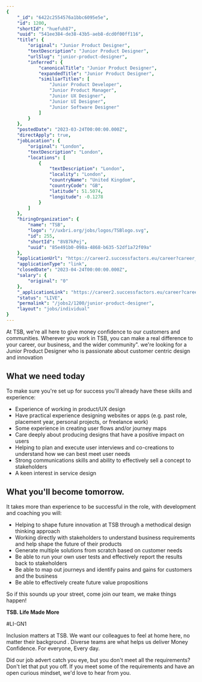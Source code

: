 ```yaml
---
{
	"_id": "6422c2554576a1bbc6095e5e",
	"id": 1200,
	"shortId": "huefuh87",
	"uuid": "541ee384-de38-43b5-aeb8-dcd0f00ff116",
	"title": {
		"original": "Junior Product Designer",
		"textDescription": "Junior Product Designer",
		"urlSlug": "junior-product-designer",
		"inferred": {
			"canonicalTitle": "Junior Product Designer",
			"expandedTitle": "Junior Product Designer",
			"similiarTitles": [
				"Junior Product Developer",
				"Junior Product Manager",
				"Junior UX Designer",
				"Junior UI Designer",
				"Junior Software Designer"
			]
		}
	},
	"postedDate": "2023-03-24T00:00:00.000Z",
	"directApply": true,
	"jobLocation": {
		"original": "London",
		"textDescription": "London",
		"locations": [
			{
				"textDescription": "London",
				"locality": "London",
				"countryName": "United Kingdom",
				"countryCode": "GB",
				"latitude": 51.5074,
				"longitude": -0.1278
			}
		]
	},
	"hiringOrganization": {
		"name": "TSB",
		"logo": "//uxbri.org/jobs/logos/TSBlogo.svg",
		"id": 255,
		"shortId": "8V87kPej",
		"uuid": "85e491b0-098a-4868-b635-52df1a72f09a"
	},
	"applicationUrl": "https://career2.successfactors.eu/career?career_ns=job_listing&company=tsbukprod&navBarLevel=JOB_SEARCH&rcm_site_locale=en_GB&site=VjItSmFoc1VqUEliN25XSmxwcnB4TjZ5QT09&career_job_req_id=29191",
	"applicationType": "link",
	"closedDate": "2023-04-24T00:00:00.000Z",
	"salary": {
		"original": "0"
	},
	"_applicationLink": "https://career2.successfactors.eu/career?career_ns=job_listing&company=tsbukprod&navBarLevel=JOB_SEARCH&rcm_site_locale=en_GB&site=VjItSmFoc1VqUEliN25XSmxwcnB4TjZ5QT09&career_job_req_id=29191",
	"status": "LIVE",
	"permalink": "/jobs2/1200/junior-product-designer",
	"layout": "jobs/individual"
}
---
```

<p>At TSB, we're all here to give money confidence to our customers and communities. Wherever you work in TSB, you can make a real difference to your career, our business, and the wider community". we're looking for a Junior Product Designer who is passionate about customer centric design and innovation</p>
<h2 id="what-we-need-today">What we need today</h2>
<p>To make sure you're set up for success you'll already have these skills and experience:</p>
<ul>
<li>Experience of working in product/UX design</li>
<li>Have practical experience designing websites or apps (e.g. past role, placement year, personal projects, or freelance work)</li>
<li>Some experience in creating user flows and/or journey maps</li>
<li>Care deeply about producing designs that have a positive impact on users</li>
<li>Helping to plan and execute user interviews and co-creations to understand how we can best meet user needs</li>
<li>Strong communications skills and ability to effectively sell a concept to stakeholders</li>
<li>A keen interest in service design</li>
</ul>
<h2 id="what-youll-become-tomorrow">What you'll become tomorrow.</h2>
<p>It takes more than experience to be successful in the role, with development and coaching you will:</p>
<ul>
<li>Helping to shape future innovation at TSB through a methodical design thinking approach</li>
<li>Working directly with stakeholders to understand business requirements and help shape the future of their products</li>
<li>Generate multiple solutions from scratch based on customer needs</li>
<li>Be able to run your own user tests and effectively report the results back to stakeholders</li>
<li>Be able to map out journeys and identify pains and gains for customers and the business</li>
<li>Be able to effectively create future value propositions</li>
</ul>
<p>So if this sounds up your street, come join our team, we make things happen!</p>
<p><strong>TSB. Life Made More</strong></p>
<p>#LI-GN1</p>
<p> Inclusion matters at TSB. We want our colleagues to feel at home here, no matter their background . Diverse teams are what helps us deliver Money Confidence. For everyone, Every day.</p>
<p>Did our job advert catch you eye, but you don't meet all the requirements? Don't let that put you off. If you meet some of the requirements and have an open curious mindset, we'd love to hear from you. </p>

